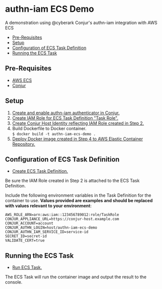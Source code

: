 # authn-iam ECS Demo <!-- omit in toc -->

A demonstration using @cyberark Conjur's authn-iam integration with AWS ECS

- [Pre-Requisites](#pre-requisites)
- [Setup](#setup)
- [Configuration of ECS Task Definition](#configuration-of-ecs-task-definition)
- [Running the ECS Task](#running-the-ecs-task)

## Pre-Requisites

* [AWS ECS](https://aws.amazon.com/ecs/)
* [Conjur](https://conjur.org/)

## Setup

1. [Create and enable authn-iam authenticator in Conjur.](https://docs.cyberark.com/Product-Doc/OnlineHelp/AAM-DAP/Latest/en/Content/Operations/Services/AWS_IAM_Authenticator.htm)
2. [Create IAM Role for ECS Task Definition "Task Role".](https://docs.aws.amazon.com/AmazonECS/latest/developerguide/task-iam-roles.html#create_task_iam_policy_and_role)
3. [Create Conjur Host Identity reflecting IAM Role created in Step 2.](https://docs.cyberark.com/Product-Doc/OnlineHelp/AAM-DAP/Latest/en/Content/Operations/Services/AWS_IAM_Authenticator.htm#mc-dropdown-bodyf15b6975-450c-4fc6-9677-0b2b86693fa8)
4. Build Dockerfile to Docker container. \
   `$ docker build -t authn-iam-ecs-demo .`
5. [Deploy Docker image created in Step 4 to AWS Elastic Container Repository.](https://docs.aws.amazon.com/AmazonECR/latest/userguide/docker-push-ecr-image.html)

## Configuration of ECS Task Definition

* [Create ECS Task Definition.](https://docs.aws.amazon.com/AmazonECS/latest/developerguide/task-definitions.html)

Be sure the IAM Role created in Step 2 is attached to the ECS Task Definition.

Include the following environment variables in the Task Definition for the container to use. __Values provided are examples and should be replaced with values relevant to your environment__:
    
```
AWS_ROLE_ARN=arn:aws:iam::123456789012:role/TaskRole
CONJUR_APPLIANCE_URL=https://conjur-host.example.com
CONJUR_ACCOUNT=account
CONJUR_AUTHN_LOGIN=host/authn-iam-ecs-demo
CONJUR_AUTHN_IAM_SERVICE_ID=service-id
SECRET_ID=secret-id
VALIDATE_CERT=true
```

## Running the ECS Task

* [Run ECS Task.](https://docs.aws.amazon.com/AmazonECS/latest/developerguide/run-task.html)

The ECS Task will run the container image and output the result to the console.